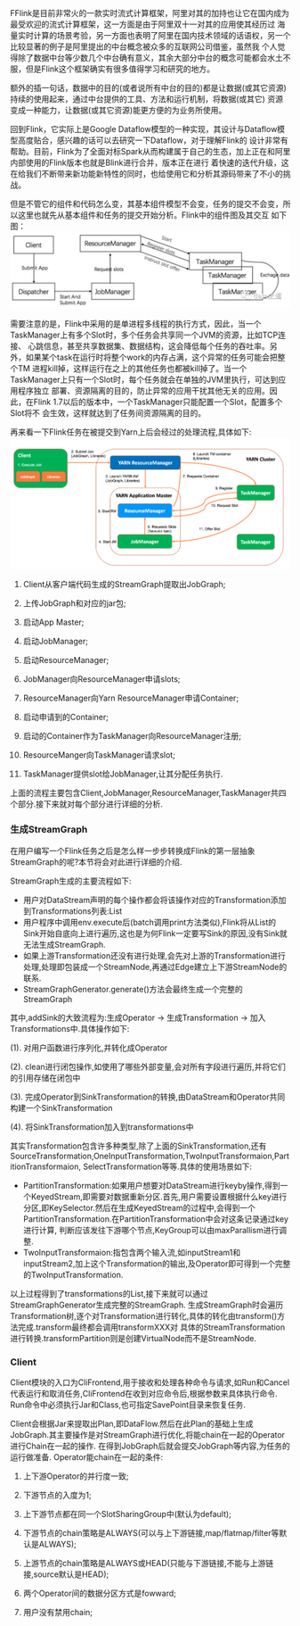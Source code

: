 FFlink是目前非常火的一款实时流式计算框架，阿里对其的加持也让它在国内成为最受欢迎的流式计算框架，这一方面是由于阿里双十一对其的应用使其经历过
海量实时计算的场景考验，另一方面也表明了阿里在国内技术领域的话语权，另一个比较显著的例子是阿里提出的中台概念被众多的互联网公司借鉴，虽然我
个人觉得除了数据中台等少数几个中台确有意义，其余大部分中台的概念可能都会水土不服，但是Flink这个框架确实有很多值得学习和研究的地方。

额外的插一句话，数据中的目的(或者说所有中台的目的)都是让数据(或其它资源)持续的使用起来，通过中台提供的工具、方法和运行机制，将数据(或其它)
资源变成一种能力，让数据(或其它资源)能更方便的为业务所使用。

回到Flink，它实际上是Google Dataflow模型的一种实现，其设计与Dataflow模型高度贴合，感兴趣的话可以去研究一下Dataflow，对于理解Flink的
设计非常有帮助。目前，Flink为了全面对标Spark从而构建属于自己的生态，加上正在和阿里内部使用的Flink版本也就是Blink进行合并，版本正在进行
着快速的迭代升级，这在给我们不断带来新功能新特性的同时，也给使用它和分析其源码带来了不小的挑战。

但是不管它的组件和代码怎么变，其基本组件模型不会变，任务的提交不会变，所以这里也就先从基本组件和任务的提交开始分析。Flink中的组件图及其交互
如下图：
![Flink组件](../assets/img/flink/flinkcomponent.png "Flink组件")

需要注意的是，Flink中采用的是单进程多线程的执行方式，因此，当一个TaskManager上有多个Slot时，多个任务会共享同一个JVM的资源，比如TCP连接、
心跳信息，甚至共享数据集、数据结构，这会降低每个任务的吞吐率。另外，如果某个task在运行时将整个work的内存占满，这个异常的任务可能会把整个TM
进程kill掉，这样运行在之上的其他任务也都被kill掉了。当一个TaskManager上只有一个Slot时，每个任务就会在单独的JVM里执行，可达到应用程序独立
部署、资源隔离的目的，防止异常的应用干扰其他无关的应用。因此，在Flink 1.7以后的版本中，一个TaskManager只能配置一个Slot，配置多个Slot将不
会生效，这样就达到了任务间资源隔离的目的。

再来看一下Flink任务在被提交到Yarn上后会经过的处理流程,具体如下:
![Flink提交到yarn](../assets/img/flink/flinkyarnsubmit.png "Flink提交到yarn")

 1. Client从客户端代码生成的StreamGraph提取出JobGraph;

 2. 上传JobGraph和对应的jar包;

 3. 启动App Master;

 4. 启动JobManager;

 5. 启动ResourceManager;

 6. JobManager向ResourceManager申请slots;

 7. ResourceManager向Yarn ResourceManager申请Container;

 8. 启动申请到的Container;

 9. 启动的Container作为TaskManager向ResourceManager注册;

 10. ResourceManger向TaskManager请求slot;

 11. TaskManager提供slot给JobManager,让其分配任务执行.

 上面的流程主要包含Client,JobManager,ResourceManager,TaskManager共四个部分.接下来就对每个部分进行详细的分析.

### 生成StreamGraph

在用户编写一个Flink任务之后是怎么样一步步转换成Flink的第一层抽象StreamGraph的呢?本节将会对此进行详细的介绍.

StreamGraph生成的主要流程如下:

 * 用户对DataStream声明的每个操作都会将该操作对应的Transformation添加到Transformations列表:List
 * 用户程序中调用env.execute后(batch调用print方法类似),Flink将从List的Sink开始自底向上进行遍历,这也是为何Flink一定要写Sink的原因,没有Sink就无法生成StreamGraph.
 * 如果上游Transformation还没有进行处理,会先对上游的Transformation进行处理,处理即包装成一个StreamNode,再通过Edge建立上下游StreamNode的联系.
 * StreamGraphGenerator.generate()方法会最终生成一个完整的StreamGraph

 其中,addSink的大致流程为:生成Operator -> 生成Transformation -> 加入Transformations中.具体操作如下:

 (1). 对用户函数进行序列化,并转化成Operator

 (2). clean进行闭包操作,如使用了哪些外部变量,会对所有字段进行遍历,并将它们的引用存储在闭包中

 (3). 完成Operator到SinkTransformation的转换,由DataStream和Operator共同构建一个SinkTransformation

 (4). 将SinkTransformation加入到transformations中

其实Transformation包含许多种类型,除了上面的SinkTransformation,还有SourceTransformation,OneInputTransformation,TwoInputTransformaion,PartitionTransformaion,
SelectTransformation等等.具体的使用场景如下:

 * PartitionTransformation:如果用户想要对DataStream进行keyby操作,得到一个KeyedStream,即需要对数据重新分区.首先,用户需要设置根据什么key进行
   分区,即KeySelector.然后在生成KeyedStream的过程中,会得到一个PartitionTransformation.在PartitionTransformation中会对这条记录通过key进行计算,
   判断应该发往下游哪个节点,KeyGroup可以由maxParallism进行调整.
 * TwoInputTransformaion:指包含两个输入流,如inputStream1和inputStream2,加上这个Transformation的输出,及Operator即可得到一个完整的TwoInputTransformation.

以上过程得到了transformations的List,接下来就可以通过StreamGraphGenerator生成完整的StreamGraph.
生成StreamGraph时会遍历Transformation树,逐个对Transformation进行转化,具体的转化由transform()方法完成.transform最终都会调用transformXXX对
具体的StreamTransformation进行转换.transformPartition则是创建VirtualNode而不是StreamNode.


### Client

Client模块的入口为CliFrontend,用于接收和处理各种命令与请求,如Run和Cancel代表运行和取消任务,CliFrontend在收到对应命令后,根据参数来具体执行命令.
Run命令中必须执行Jar和Class,也可指定SavePoint目录来恢复任务.

Client会根据Jar来提取出Plan,即DataFlow.然后在此Plan的基础上生成JobGraph.其主要操作是对StreamGraph进行优化,将能chain在一起的Operator进行Chain在一起的操作.
在得到JobGraph后就会提交JobGraph等内容,为任务的运行做准备.
Operator能chain在一起的条件:

 1. 上下游Operator的并行度一致;

 2. 下游节点的入度为1;

 3. 上下游节点都在同一个SlotSharingGroup中(默认为default);

 4. 下游节点的chain策略是ALWAYS(可以与上下游链接,map/flatmap/filter等默认是ALWAYS);

 5. 上游节点的chain策略是ALWAYS或HEAD(只能与下游链接,不能与上游链接,source默认是HEAD);

 6. 两个Operator间的数据分区方式是fowward;

 7. 用户没有禁用chain;
